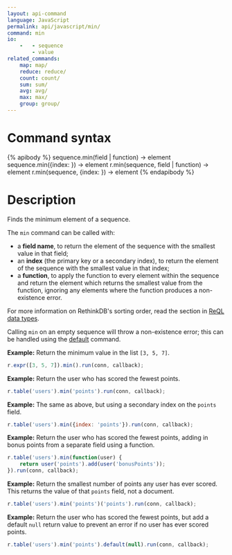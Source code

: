 ```yaml
---
layout: api-command
language: JavaScript 
permalink: api/javascript/min/
command: min
io:
    -   - sequence
        - value
related_commands:
    map: map/
    reduce: reduce/
    count: count/
    sum: sum/
    avg: avg/
    max: max/
    group: group/
---
```


# Command syntax #

{% apibody %}
sequence.min(field | function) &rarr; element
sequence.min({index: <indexname>}) &rarr; element
r.min(sequence, field | function) &rarr; element
r.min(sequence, {index: <indexname>}) &rarr; element
{% endapibody %}

# Description #

Finds the minimum element of a sequence.

The `min` command can be called with:

* a **field name**, to return the element of the sequence with the smallest value in that field;
* an **index** (the primary key or a secondary index), to return the element of the sequence with the smallest value in that index;
* a **function**, to apply the function to every element within the sequence and return the element which returns the smallest value from the function, ignoring any elements where the function produces a non-existence error.

For more information on RethinkDB's sorting order, read the section in [ReQL data types](/docs/data-types/#sorting-order).

Calling `min` on an empty sequence will throw a non-existence error; this can be handled using the [default](/api/javascript/default/) command.

__Example:__ Return the minimum value in the list `[3, 5, 7]`.

```js
r.expr([3, 5, 7]).min().run(conn, callback);
```

__Example:__ Return the user who has scored the fewest points.

```js
r.table('users').min('points').run(conn, callback);
```

__Example:__ The same as above, but using a secondary index on the `points` field.

```js
r.table('users').min({index: 'points'}).run(conn, callback);
```

__Example:__ Return the user who has scored the fewest points, adding in bonus points from a separate field using a function.

```js
r.table('users').min(function(user) {
    return user('points').add(user('bonusPoints'));
}).run(conn, callback);
```

__Example:__ Return the smallest number of points any user has ever scored. This returns the value of that `points` field, not a document.

```js
r.table('users').min('points')('points').run(conn, callback);
```

__Example:__ Return the user who has scored the fewest points, but add a default `null` return value to prevent an error if no user has ever scored points.

```js
r.table('users').min('points').default(null).run(conn, callback);
```
